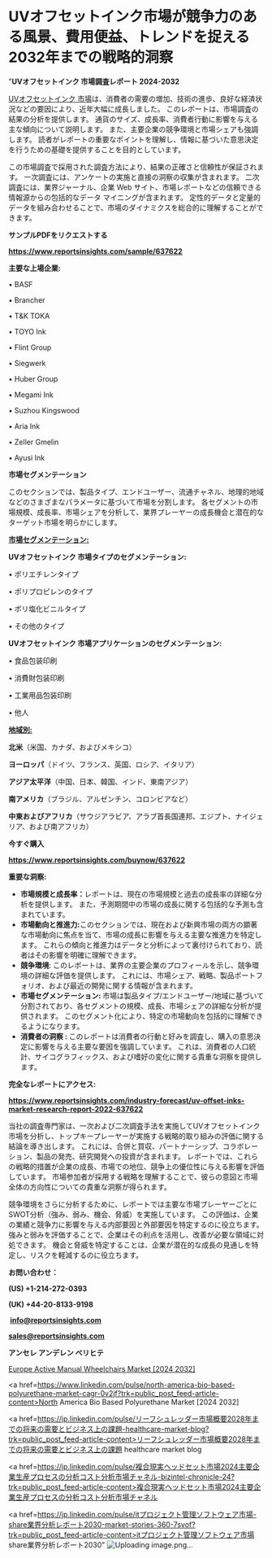 # UVオフセットインク市場が競争力のある風景、費用便益、トレンドを捉える2032年までの戦略的洞察

"<strong>UVオフセットインク 市場調査レポート 2024-2032</strong>

<a href=https://www.reportsinsights.com/sample/637622>UVオフセットインク 市場</a>は、消費者の需要の増加、技術の進歩、良好な経済状況などの要因により、近年大幅に成長しました。 このレポートは、市場調査の結果の分析を提供します。 通貨のサイズ、成長率、消費者行動に影響を与える主な傾向について説明します。 また、主要企業の競争環境と市場シェアも強調します。 読者がレポートの重要なポイントを理解し、情報に基づいた意思決定を行うための基礎を提供することを目的としています。

この市場調査で採用された調査方法により、結果の正確さと信頼性が保証されます。 一次調査には、アンケートの実施と直接の洞察の収集が含まれます。 二次調査には、業界ジャーナル、企業 Web サイト、市場レポートなどの信頼できる情報源からの包括的なデータ マイニングが含まれます。 定性的データと定量的データを組み合わせることで、市場のダイナミクスを総合的に理解することができます。

<strong><b>サンプルPDFをリクエストする</b></strong>

<a href=https://www.reportsinsights.com/sample/637622><strong><u>https://www.reportsinsights.com/sample/637622</u></strong></a>

<strong>主要な上場企業:</strong>

• BASF

• Brancher

• T&K TOKA

• TOYO Ink

• Flint Group

• Siegwerk

• Huber Group

• Megami Ink

• Suzhou Kingswood

• Aria Ink

• Zeller Gmelin

• Ayusi Ink

<strong>市場セグメンテーション</strong>

このセクションでは、製品タイプ、エンドユーザー、流通チャネル、地理的地域などのさまざまなパラメータに基づいて市場を分割します。 各セグメントの市場規模、成長率、市場シェアを分析して、業界プレーヤーの成長機会と潜在的なターゲット市場を明らかにします。

<strong><u>市場セグメンテーション</u></strong><strong><u>:</u></strong>

<strong>UVオフセットインク 市場タイプのセグメンテーション:</strong>

• ポリエチレンタイプ

• ポリプロピレンのタイプ

• ポリ塩化ビニルタイプ

• その他のタイプ

<strong>UVオフセットインク 市場アプリケーションのセグメンテーション:</strong>

• 食品包装印刷

• 消費財包装印刷

• 工業用品包装印刷

• 他人

<strong><u>地域別</u></strong><strong><u>:</u></strong>

<strong>北米</strong>（米国、カナダ、およびメキシコ）

<strong>ヨーロッパ</strong>（ドイツ、フランス、英国、ロシア、イタリア）

<strong>アジア太平洋</strong>（中国、日本、韓国、インド、東南アジア）

<strong>南アメリカ</strong>（ブラジル、アルゼンチン、コロンビアなど）

<strong>中東およびアフリカ</strong>（サウジアラビア、アラブ首長国連邦、エジプト、ナイジェリア、および南アフリカ）

<strong>今すぐ購入</strong>

<a href=https://www.reportsinsights.com/buynow/637622><strong><u>https://www.reportsinsights.com/buynow/637622</u></strong></a>

<strong>重要な洞察:</strong>
<ul>
  <li><strong>市場規模と成長率：</strong>レポートは、現在の市場規模と過去の成長率の詳細な分析を提供します。 また、予測期間中の市場の成長に関する包括的な予測も含まれています。</li>
  <li><strong>市場動向と推進力:</strong>このセクションでは、現在および新興市場の両方の顕著な市場動向に焦点を当て、市場の成長に影響を与える主要な推進力を特定します。 これらの傾向と推進力はデータと分析によって裏付けられており、読者はその影響を明確に理解できます。</li>
  <li><strong>競争環境</strong>: このレポートは、業界の主要企業のプロフィールを示し、競争環境の詳細な評価を提供します。 これには、市場シェア、戦略、製品ポートフォリオ、および最近の開発に関する情報が含まれます。</li>
  <li><strong>市場セグメンテーション: </strong>市場は製品タイプ/エンドユーザー/地域に基づいて分割されており、各セグメントの規模、成長、市場シェアの詳細な分析が提供されます。 このセグメント化により、特定の市場動向を包括的に理解できるようになります。</li>
  <li><strong>消費者の洞察 : </strong>このレポートは消費者の行動と好みを調査し、購入の意思決定に影響を与える主要な要因を強調しています。 これは、消費者の人口統計、サイコグラフィックス、および嗜好の変化に関する貴重な洞察を提供します。</li>
</ul>
<strong>完全なレポートにアクセス:</strong>

<a href=https://www.reportsinsights.com/industry-forecast/uv-offset-inks-market-research-report-2022-637622><strong><u><b>https://www.reportsinsights.com/industry-forecast/uv-offset-inks-market-research-report-2022-637622</b></u></strong></a>

当社の調査専門家は、一次および二次調査手法を実施してUVオフセットインク市場を分析し、トップキープレーヤーが実施する戦略的取り組みの評価に関する結論を導き出します。 これには、合併と買収、パートナーシップ、コラボレーション、製品の発売、研究開発への投資が含まれます。 レポートでは、これらの戦略的措置が企業の成長、市場での地位、競争上の優位性に与える影響を評価しています。 市場参加者が採用する戦略を理解することで、彼らの意図と市場全体の方向性についての貴重な洞察が得られます。

競争環境をさらに分析するために、レポートでは主要な市場プレーヤーごとにSWOT分析（強み、弱み、機会、脅威）を実施しています。 この評価は、企業の業績と競争力に影響を与える内部要因と外部要因を特定するのに役立ちます。 強みと弱みを評価することで、企業はその利点を活用し、改善が必要な領域に対処できます。 機会と脅威を特定することは、企業が潜在的な成長の見通しを特定し、リスクを軽減するのに役立ちます。

<strong>お問い合わせ：</strong>

<strong>(US) +1-214-272-0393</strong>

<strong>(UK) +44-20-8133-9198</strong>

<strong> </strong><a href=info@reportsinsights.com><strong><u>info@reportsinsights.com</u></strong></a>

<a href=sales@reportsinsights.com><strong><u>sales@reportsinsights.com</u></strong></a>

<strong>アンセレ アンデレン ベリヒテ</strong>

<a href=https://www.linkedin.com/pulse/europe-active-manual-wheelchairs-markets-emerging-ng5ec/>Europe Active Manual Wheelchairs Market [2024 2032]</a>

<a href=https://www.linkedin.com/pulse/north-america-bio-based-polyurethane-market-cagr-0v2jf?trk=public_post_feed-article-content>North America Bio Based Polyurethane Market [2024 2032]</a>

<a href=https://jp.linkedin.com/pulse/リーフシュレッダー市場概要2028年までの将来の需要とビジネス上の課題-healthcare-market-blog?trk=public_post_feed-article-content>リーフシュレッダー市場概要2028年までの将来の需要とビジネス上の課題 healthcare market blog</a>

<a href=https://jp.linkedin.com/pulse/複合現実ヘッドセット市場2024主要企業生産プロセスの分析コスト分析市場チャネル-bizintel-chronicle-24?trk=public_post_feed-article-content>複合現実ヘッドセット市場2024主要企業生産プロセスの分析コスト分析市場チャネル</a>

<a href=https://jp.linkedin.com/pulse/itプロジェクト管理ソフトウェア市場-share業界分析レポート2030-market-stories-360-7svof?trk=public_post_feed-article-content>itプロジェクト管理ソフトウェア市場 share業界分析レポート2030</a>"
![Uploading image.png…]()
